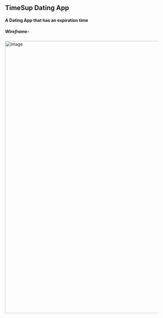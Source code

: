## TimeSup Dating App

#### A Dating App that has an expiration time

##### Wireframe-

<img width="900" alt="image" src="https://user-images.githubusercontent.com/72634228/183244486-8c82f570-63f2-497a-bb0d-24618ef227bf.png">

